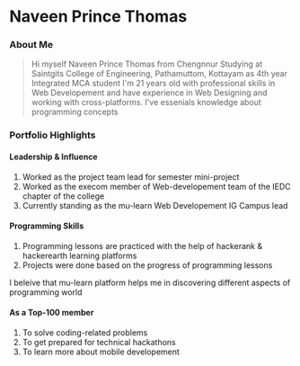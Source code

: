 # Naveen Prince Thomas

### About Me
> Hi myself Naveen Prince Thomas from Chengnnur Studying at Saintgits College of Engineering, Pathamuttom, Kottayam as 4th year Integrated MCA student
> I'm 21 years old with professional skills in Web Developement and have experience in Web Designing and working with cross-platforms.
> I've essenials knowledge about programming concepts
>
### Portfolio Highlights

#### Leadership & Influence
1) Worked as the project team lead for semester mini-project
2) Worked as the execom member of Web-developement team of the IEDC chapter of the college
3) Currently standing as the mu-learn Web Developement IG Campus lead

#### Programming Skills
1) Programming lessons are practiced with the help of hackerank & hackerearth learning platforms
2) Projects were done based on the progress of programming lessons   

I beleive that mu-learn platform helps me in discovering different aspects of programming world

#### As a Top-100 member
1) To solve coding-related problems
2) To get prepared for technical hackathons
3) To learn more about mobile developement
